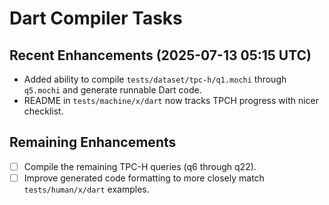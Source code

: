 # Dart Compiler Tasks

## Recent Enhancements (2025-07-13 05:15 UTC)
- Added ability to compile `tests/dataset/tpc-h/q1.mochi` through `q5.mochi` and generate runnable Dart code.
- README in `tests/machine/x/dart` now tracks TPCH progress with nicer checklist.

## Remaining Enhancements
- [ ] Compile the remaining TPC-H queries (q6 through q22).
- [ ] Improve generated code formatting to more closely match `tests/human/x/dart` examples.
